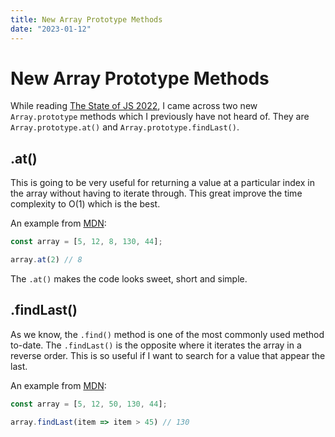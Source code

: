 ```yaml
---
title: New Array Prototype Methods
date: "2023-01-12"
---
```


# New Array Prototype Methods

While reading [The State of JS 2022](https://2022.stateofjs.com/en-US/features/language/), I came across two new `Array.prototype` methods which I previously have not heard of. They are `Array.prototype.at()` and `Array.prototype.findLast()`.

## .at()

This is going to be very useful for returning a value at a particular index in the array without having to iterate through. This great improve the time complexity to O(1) which is the best.

An example from [MDN](https://developer.mozilla.org/en-US/docs/Web/JavaScript/Reference/Global_Objects/Array/at):

```js
const array = [5, 12, 8, 130, 44];

array.at(2) // 8
```

The `.at()` makes the code looks sweet, short and simple.

## .findLast()
As we know, the `.find()` method is one of the most commonly used method to-date. The `.findLast()` is the opposite where it iterates the array in a reverse order. This is so useful if I want to search for a value that appear the last.

An example from [MDN](https://developer.mozilla.org/en-US/docs/Web/JavaScript/Reference/Global_Objects/Array/findLast):
```js
const array = [5, 12, 50, 130, 44];

array.findLast(item => item > 45) // 130
```
